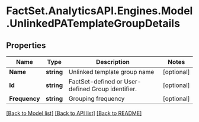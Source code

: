 # FactSet.AnalyticsAPI.Engines.Model.UnlinkedPATemplateGroupDetails

## Properties

Name | Type | Description | Notes
------------ | ------------- | ------------- | -------------
**Name** | **string** | Unlinked template group name | [optional] 
**Id** | **string** | FactSet-defined or User-defined Group identifier. | [optional] 
**Frequency** | **string** | Grouping frequency | [optional] 

[[Back to Model list]](../README.md#documentation-for-models) [[Back to API list]](../README.md#documentation-for-api-endpoints) [[Back to README]](../README.md)

